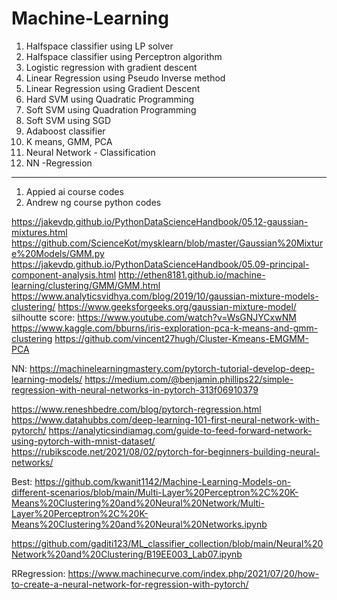 # Machine-Learning

1. Halfspace classifier using LP solver
2. Halfspace classifier using Perceptron algorithm
3. Logistic regression with gradient descent
4. Linear Regression using Pseudo Inverse method
5. Linear Regression using Gradient Descent
6. Hard SVM using Quadratic Programming
7. Soft SVM using Quadration Programming
8. Soft SVM using SGD
9. Adaboost classifier
10. K means, GMM, PCA
11. Neural Network -  Classification
12. NN -Regression

********************************************************
1. Appied ai course codes
2. Andrew ng course python codes


https://jakevdp.github.io/PythonDataScienceHandbook/05.12-gaussian-mixtures.html
https://github.com/ScienceKot/mysklearn/blob/master/Gaussian%20Mixture%20Models/GMM.py
https://jakevdp.github.io/PythonDataScienceHandbook/05.09-principal-component-analysis.html
http://ethen8181.github.io/machine-learning/clustering/GMM/GMM.html
https://www.analyticsvidhya.com/blog/2019/10/gaussian-mixture-models-clustering/
https://www.geeksforgeeks.org/gaussian-mixture-model/
silhoutte score: https://www.youtube.com/watch?v=WsGNJYCxwNM
<br/>
https://www.kaggle.com/bburns/iris-exploration-pca-k-means-and-gmm-clustering
https://github.com/vincent27hugh/Cluster-Kmeans-EMGMM-PCA


NN:
https://machinelearningmastery.com/pytorch-tutorial-develop-deep-learning-models/
https://medium.com/@benjamin.phillips22/simple-regression-with-neural-networks-in-pytorch-313f06910379



https://www.reneshbedre.com/blog/pytorch-regression.html
https://www.datahubbs.com/deep-learning-101-first-neural-network-with-pytorch/
https://analyticsindiamag.com/guide-to-feed-forward-network-using-pytorch-with-mnist-dataset/
https://rubikscode.net/2021/08/02/pytorch-for-beginners-building-neural-networks/



Best: https://github.com/kwanit1142/Machine-Learning-Models-on-different-scenarios/blob/main/Multi-Layer%20Perceptron%2C%20K-Means%20Clustering%20and%20Neural%20Network/Multi-Layer%20Perceptron%2C%20K-Means%20Clustering%20and%20Neural%20Networks.ipynb

https://github.com/gaditi123/ML_classifier_collection/blob/main/Neural%20Network%20and%20Clustering/B19EE003_Lab07.ipynb

RRegression: https://www.machinecurve.com/index.php/2021/07/20/how-to-create-a-neural-network-for-regression-with-pytorch/
